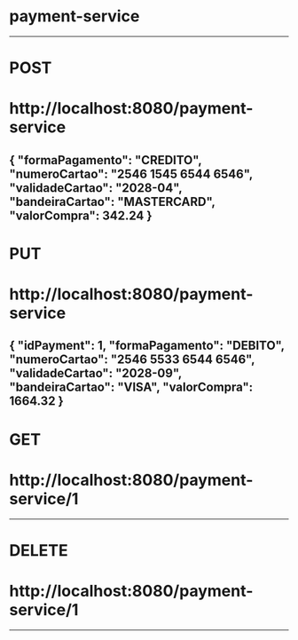 # payment-service

-------------------------------------------------------
# POST 
# http://localhost:8080/payment-service
{
    "formaPagamento": "CREDITO",
    "numeroCartao": "2546 1545 6544 6546",
    "validadeCartao": "2028-04",
    "bandeiraCartao": "MASTERCARD",
    "valorCompra": 342.24
}
-------------------------------------------------------
# PUT 
# http://localhost:8080/payment-service
{
	"idPayment": 1,
    "formaPagamento": "DEBITO",
    "numeroCartao": "2546 5533 6544 6546",
    "validadeCartao": "2028-09",
    "bandeiraCartao": "VISA",
    "valorCompra": 1664.32
}
-------------------------------------------------------
# GET 
# http://localhost:8080/payment-service/1
-------------------------------------------------------
# DELETE 
# http://localhost:8080/payment-service/1
-------------------------------------------------------
